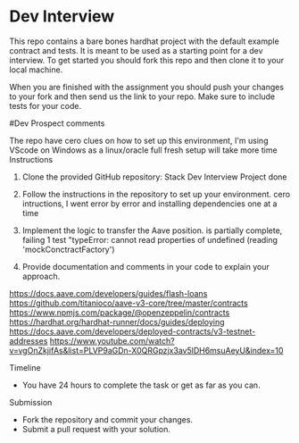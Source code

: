# Dev Interview

This repo contains a bare bones hardhat project with the default example contract and tests. It is meant to be used as a starting point for a dev interview. To get started you should fork this repo and then clone it to your local machine.

When you are finished with the assignment you should push your changes to your fork and then send us the link to your repo. Make sure to include tests for your code.


#Dev Prospect comments

The repo have cero clues on how to set up this environment, I'm using VScode on Windows as a linux/oracle full fresh setup will take more time 
Instructions
1. Clone the provided GitHub repository: Stack Dev Interview Project done
2. Follow the instructions in the repository to set up your environment. cero intructions, I went error by error and installing dependencies one at a time
3. Implement the logic to transfer the Aave position. is partially complete, failing 1 test "typeError: cannot read properties of undefined (reading 'mockConctractFactory')


4. Provide documentation and comments in your code to explain your approach.

https://docs.aave.com/developers/guides/flash-loans
https://github.com/titanioco/aave-v3-core/tree/master/contracts
https://www.npmjs.com/package/@openzeppelin/contracts
https://hardhat.org/hardhat-runner/docs/guides/deploying
https://docs.aave.com/developers/deployed-contracts/v3-testnet-addresses
https://www.youtube.com/watch?v=vgOnZkjifAs&list=PLVP9aGDn-X0QRGpzjx3av5lDH6msuAeyU&index=10



Timeline
- You have 24 hours to complete the task or get as far as you can.

Submission
- Fork the repository and commit your changes.
- Submit a pull request with your solution.
